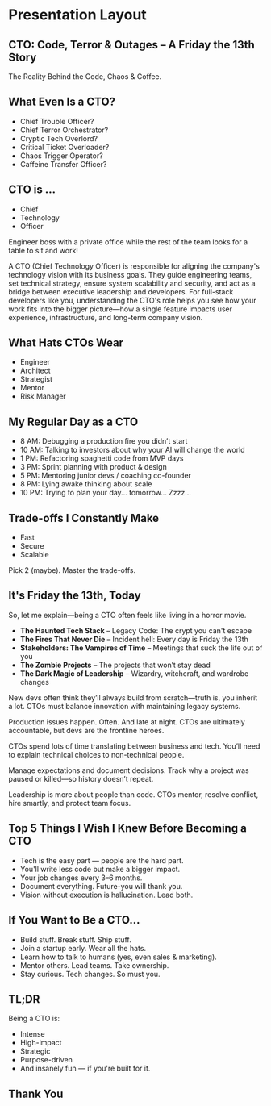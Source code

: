 # Presentation Layout

## CTO: Code, Terror & Outages – A Friday the 13th Story

The Reality Behind the Code, Chaos & Coffee.

## What Even Is a CTO?

- Chief Trouble Officer?
- Chief Terror Orchestrator?
- Cryptic Tech Overlord?
- Critical Ticket Overloader?
- Chaos Trigger Operator?
- Caffeine Transfer Officer?

## CTO is ...

- Chief
- Technology
- Officer

Engineer boss with a private office while the rest of the team looks for a table to sit and work!

A CTO (Chief Technology Officer) is responsible for aligning the company's technology vision with its business goals. They guide engineering teams, set technical strategy, ensure system scalability and security, and act as a bridge between executive leadership and developers. For full-stack developers like you, understanding the CTO's role helps you see how your work fits into the bigger picture—how a single feature impacts user experience, infrastructure, and long-term company vision.

## What Hats CTOs Wear

- Engineer
- Architect
- Strategist
- Mentor
- Risk Manager

## My Regular Day as a CTO

- 8 AM: Debugging a production fire you didn’t start
- 10 AM: Talking to investors about why your AI will change the world
- 1 PM: Refactoring spaghetti code from MVP days
- 3 PM: Sprint planning with product & design
- 5 PM: Mentoring junior devs / coaching co-founder
- 8 PM: Lying awake thinking about scale
- 10 PM: Trying to plan your day... tomorrow... Zzzz...

## Trade-offs I Constantly Make

- Fast
- Secure
- Scalable

Pick 2 (maybe). Master the trade-offs.

## It's Friday the 13th, Today

So, let me explain—being a CTO often feels like living in a horror movie.

- **The Haunted Tech Stack** – Legacy Code: The crypt you can't escape
- **The Fires That Never Die** – Incident hell: Every day is Friday the 13th
- **Stakeholders: The Vampires of Time** – Meetings that suck the life out of you
- **The Zombie Projects** – The projects that won’t stay dead
- **The Dark Magic of Leadership** – Wizardry, witchcraft, and wardrobe changes

New devs often think they’ll always build from scratch—truth is, you inherit a lot. CTOs must balance innovation with maintaining legacy systems.

Production issues happen. Often. And late at night. CTOs are ultimately accountable, but devs are the frontline heroes.

CTOs spend lots of time translating between business and tech. You’ll need to explain technical choices to non-technical people.

Manage expectations and document decisions. Track why a project was paused or killed—so history doesn’t repeat.

Leadership is more about people than code. CTOs mentor, resolve conflict, hire smartly, and protect team focus.

## Top 5 Things I Wish I Knew Before Becoming a CTO

- Tech is the easy part — people are the hard part.
- You'll write less code but make a bigger impact.
- Your job changes every 3–6 months.
- Document everything. Future-you will thank you.
- Vision without execution is hallucination. Lead both.

## If You Want to Be a CTO...

- Build stuff. Break stuff. Ship stuff.
- Join a startup early. Wear all the hats.
- Learn how to talk to humans (yes, even sales & marketing).
- Mentor others. Lead teams. Take ownership.
- Stay curious. Tech changes. So must you.

## TL;DR

Being a CTO is:

- Intense
- High-impact
- Strategic
- Purpose-driven
- And insanely fun — if you're built for it.

## Thank You
